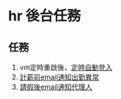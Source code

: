 # hr 後台任務
 
## 任務

1. vm定時重啟後，[定時自動登入](https://github.com/rogers228/hr_auto_mail/blob/main/tool_db_hr.py)
2. [計薪前email通知出勤異常](https://github.com/rogers228/hr_auto_mail/blob/main/automail01.py)
3. [請假後email通知代理人](https://github.com/rogers228/hr_auto_mail/blob/main/automail02.py)
